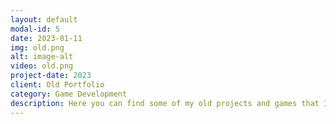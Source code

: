 ```yaml
---
layout: default
modal-id: 5
date: 2023-01-11
img: old.png
alt: image-alt
video: old.png
project-date: 2023
client: Old Portfolio
category: Game Development
description: Here you can find some of my old projects and games that I have developed during my studies. Click <a href="https://www.youtube.com/watch?v=oKULYWaBgpU">here</a> to see the video. Check out also my <a href="https://pokedev.itch.io/">Itch.io</a> for more games and projects.
---
```

